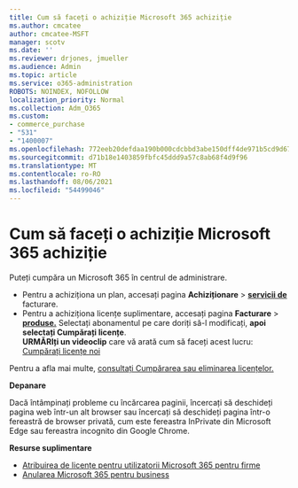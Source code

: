 ```yaml
---
title: Cum să faceți o achiziție Microsoft 365 achiziție
ms.author: cmcatee
author: cmcatee-MSFT
manager: scotv
ms.date: ''
ms.reviewer: drjones, jmueller
ms.audience: Admin
ms.topic: article
ms.service: o365-administration
ROBOTS: NOINDEX, NOFOLLOW
localization_priority: Normal
ms.collection: Adm_O365
ms.custom:
- commerce_purchase
- "531"
- "1400007"
ms.openlocfilehash: 772eeb20defdaa190b000cdcbbd3abe150dff4de971b5cd9d676f261880776a9
ms.sourcegitcommit: d71b18e1403859fbfc45ddd9a57c8ab68f4d9f96
ms.translationtype: MT
ms.contentlocale: ro-RO
ms.lasthandoff: 08/06/2021
ms.locfileid: "54499046"
---
```

# <a name="how-to-make-a-microsoft-365-purchase"></a>Cum să faceți o achiziție Microsoft 365 achiziție

Puteți cumpăra un Microsoft 365 în centrul de administrare.
  
- Pentru a achiziționa un plan, accesați pagina **Achiziționare** \> **[servicii de](https://go.microsoft.com/fwlink/p/?linkid=868433)** facturare.
- Pentru a achiziționa licențe suplimentare, accesați pagina **Facturare** \> **[produse.](https://go.microsoft.com/fwlink/p/?linkid=842054)** Selectați abonamentul pe care doriți să-l modificați, **apoi selectați Cumpărați licențe**.\
**URMĂRIți un videoclip** care vă arată cum să faceți acest lucru: [Cumpărați licențe noi](https://go.microsoft.com/fwlink/p/?linkid=2154857)
  
Pentru a afla mai multe, [consultați Cumpărarea sau eliminarea licențelor.](/microsoft-365/commerce/licenses/buy-licenses)

**Depanare**

Dacă întâmpinați probleme cu încărcarea paginii, încercați să deschideți pagina web într-un alt browser sau încercați să deschideți pagina într-o fereastră de browser privată, cum este fereastra InPrivate din Microsoft Edge sau fereastra incognito din Google Chrome.

**Resurse suplimentare**
  
- [Atribuirea de licențe pentru utilizatorii Microsoft 365 pentru firme](/microsoft-365/admin/add-users/add-users)
- [Anularea Microsoft 365 pentru business](/microsoft-365/commerce/subscriptions/cancel-your-subscription)
